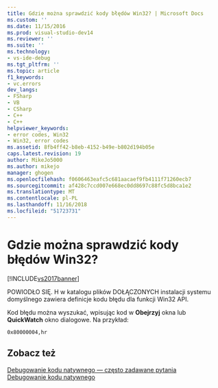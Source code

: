 ```yaml
---
title: Gdzie można sprawdzić kody błędów Win32? | Microsoft Docs
ms.custom: ''
ms.date: 11/15/2016
ms.prod: visual-studio-dev14
ms.reviewer: ''
ms.suite: ''
ms.technology:
- vs-ide-debug
ms.tgt_pltfrm: ''
ms.topic: article
f1_keywords:
- vc.errors
dev_langs:
- FSharp
- VB
- CSharp
- C++
- C++
helpviewer_keywords:
- error codes, Win32
- Win32, error codes
ms.assetid: 8fb4ff42-b8eb-4152-b49e-b802d194b05e
caps.latest.revision: 19
author: MikeJo5000
ms.author: mikejo
manager: ghogen
ms.openlocfilehash: f0606463eafc5c681aacaef9fb4111f71260ecb7
ms.sourcegitcommit: af428c7ccd007e668ec0dd8697c88fc5d8bca1e2
ms.translationtype: MT
ms.contentlocale: pl-PL
ms.lasthandoff: 11/16/2018
ms.locfileid: "51723731"
---
```

# <a name="where-can-i-look-up-win32-error-codes"></a>Gdzie można sprawdzić kody błędów Win32?
[!INCLUDE[vs2017banner](../includes/vs2017banner.md)]

POWIODŁO SIĘ. H w katalogu plików DOŁĄCZONYCH instalacji systemu domyślnego zawiera definicje kodu błędu dla funkcji Win32 API.  
  
 Kod błędu można wyszukać, wpisując kod w **Obejrzyj** okna lub **QuickWatch** okno dialogowe. Na przykład:  
  
```  
0x80000004,hr  
```  
  
## <a name="see-also"></a>Zobacz też  
 [Debugowanie kodu natywnego — często zadawane pytania](../debugger/debugging-native-code-faqs.md)   
 [Debugowanie kodu natywnego](../debugger/debugging-native-code.md)



